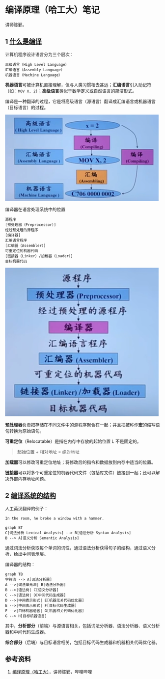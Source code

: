 # 编译原理（哈工大）笔记

讲师陈鄞。

## 1 [什么是编译](https://www.bilibili.com/video/BV1zW411t7YE?p=1)

计算机程序设计语言分为三个层次：

```
高级语言（High Level Language）
汇编语言（Assembly Language）
机器语言（Machine Language）
```

**机器语言**可被计算机直接理解，但与人类习惯相去甚远；**汇编语言**引入助记符（如：`MOV X, 2`）；**高级语言**类似于数学定义或自然语言的简洁形式。

编译是一种翻译的过程，它是将高级语言（源语言）翻译成汇编语言或机器语言（目标语言）的过程。

![编译过程](./img/hit0.png)

编译器在语言处理系统中的位置

```
源程序
[预处理器（Preprocessor）]
经过预处理的源程序
[编译器]
汇编语言程序
[汇编器（Assembler）]
可重定位的机器代码
[链接器（Linker）/加载器（Loader）]
目标机器代码
```

![编译器的位置](./img/hit1.png)

**预处理器**负责把存储在不同文件中的源程序聚合在一起；并且把被称作**宏**的缩写语句转换为原始语句。

**可重定位**（Relocatable）是指在内存中存放的起始位置 L 不是固定的。

> 起始位置 + 相对地址 = 绝对地址

**加载器**可以修改可重定位地址；将修改后的指令和数据放到内存中适当的位置。

**链接器**可以将多个可重定位的机器代码文件（包括库文件）链接到一起；还可以解决外部内存地址问题。

## 2 [编译系统的结构](https://www.bilibili.com/video/BV1zW411t7YE?p=2)

人工英汉翻译的例子：

```
In the room, he broke a window with a hammer.
```

```mermaid
graph BT
C[词法分析 Lexical Analysis] --> B[语法分析 Syntax Analysis]
B --> A[语义分析 Semantic Analysis]

```

通过词法分析获取每个单词的词性，通过语法分析获得句子的结构，通过语义分析，给出中间表示层。

编译器的结构：

```mermaid
graph TB
字符流 --> A[词法分析器]
A -->|词法单元流| B[语法分析器]
B -->|语法树| C[语义分析器]
C -->|语法树| D[中间代码生成器]
D -->|中间表示形式| E[机器无关代码优化器]
E -->|中间表示形式| F[目标代码生成器]
F -->|目标机器语言| G[机器相关代码优化器]
G --> H[目标机器语言]
```

其中，**分析部分**（前端）与源语言相关，包括词法分析器、语法分析器、语义分析器和中间代码生成器。

**综合部分**（后端）与目标语言相关，包括目标代码生成器和机器相关代码优化器。

## 参考资料

1. [编译原理（哈工大）](https://www.bilibili.com/video/BV1zW411t7YE?p=1)，讲师陈鄞，哔哩哔哩